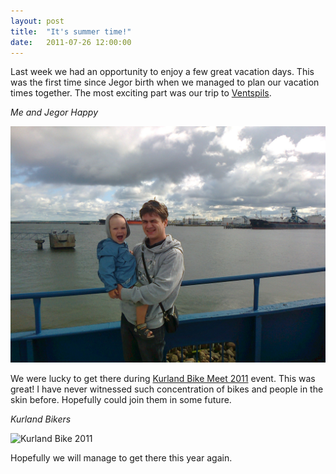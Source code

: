 ```yaml
---
layout: post
title:  "It's summer time!"
date:   2011-07-26 12:00:00
---
```


Last week we had an opportunity to enjoy a few great vacation days.
This was the first time since Jegor birth when we managed to plan our vacation times together.
The most exciting part was our trip to [Ventspils](http://www.ventspils.lv/).

*Me and Jegor Happy*

![Me and Jegor happy!](/resources/2011-07-26-summer-time_1.jpg)

We were lucky to get there during [Kurland Bike Meet 2011](http://www.ventspils.lv/eng/gallery/entertainment/293-kurland-bike-meet-2011) event. This was great! I have never witnessed such concentration of bikes and people in the skin before. Hopefully could join them in some future.

*Kurland Bikers*

![Kurland Bike 2011](http://www.ventspils.lv/resources/web/images/2011/kurlandbikemeet/500x/DSC_8673.jpg)

Hopefully we will manage to get there this year again.


